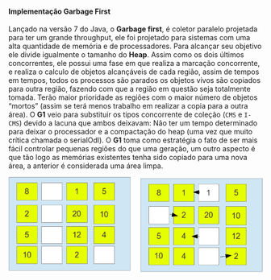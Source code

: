 #### Implementação Garbage First
	


Lançado na versão 7 do Java, o **Garbage first**, é coletor paralelo projetada para ter um grande throughput, ele foi projetado para sistemas com uma alta quantidade de memória e de processadores. Para alcançar seu objetivo ele divide igualmente o tamanho do **Heap**. Assim como os dois últimos concorrentes, ele possui uma fase em que realiza a marcação concorrente, e realiza o calculo de objetos alcançáveis de cada região, assim de tempos em tempos, todos os processos são parados os objetos vivos são copiados para outra região, fazendo com que a região em questão seja totalmente tomada. Terão maior prioridade as regiões com o maior número de objetos “mortos” (assim se terá menos trabalho em realizar a copia para a outra área). O **G1** veio para substituir os tipos concorrente de coleção (`CMS` e `I-CMS`) devido a lacuna que ambos deixavam: Não ter um tempo determinado para deixar o processador e a compactação do heap (uma vez que muito crítica chamada o serialOdl). O **G1** toma como estratégia o fato de ser mais fácil controlar pequenas regiões do que uma geração, um outro aspecto é que tão logo as memórias existentes tenha sido copiado para uma nova área, a anterior é considerada uma área limpa.


![G1](imagens/chapter_6_7.png)
